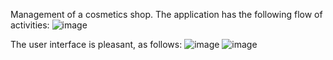 Management of a cosmetics shop. The application has the following flow of activities:
![image](https://github.com/lngsp/Cosmetics-shop/assets/102326882/9addcf8b-eaef-4d5e-8d34-68c36889aa3c)

The user interface is pleasant, as follows:
![image](https://github.com/lngsp/Cosmetics-shop/assets/102326882/a31e0a7e-1b3b-4e80-bd29-3c020fa7d589)
![image](https://github.com/lngsp/Cosmetics-shop/assets/102326882/aca8a4fb-6e3c-4bf1-afb3-9c8e881e0b8d)
